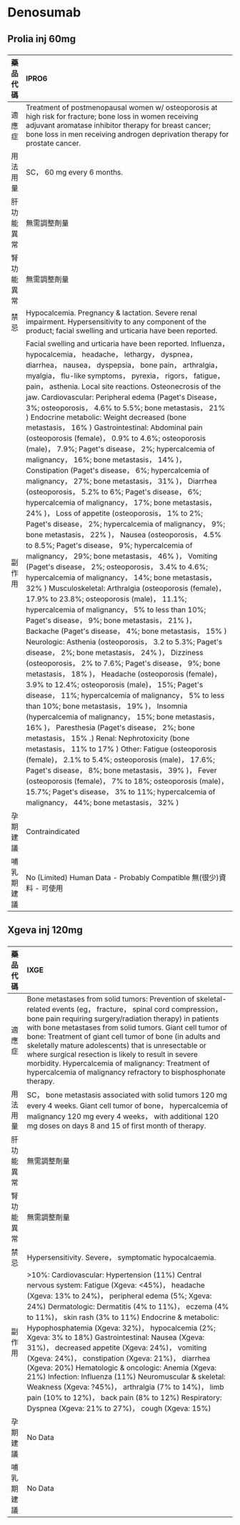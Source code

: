 # Denosumab

## Prolia inj 60mg

##### 

| 藥品代碼   | IPRO6                                                                                                                                                                                                                                                                                                                                                                                                                                                                                                                                                                                                                                                                                                                                                                                                                                                                                                                                                                                                                                                                                                                                                                                                                                                                                                                                                                                                                                                                                                                                                                                                                                                                                                                                                                                                                                                                                                                                                                                                                                                                                                                                                                                                                                                                                                                                                                                                      |
|:-----------|:-----------------------------------------------------------------------------------------------------------------------------------------------------------------------------------------------------------------------------------------------------------------------------------------------------------------------------------------------------------------------------------------------------------------------------------------------------------------------------------------------------------------------------------------------------------------------------------------------------------------------------------------------------------------------------------------------------------------------------------------------------------------------------------------------------------------------------------------------------------------------------------------------------------------------------------------------------------------------------------------------------------------------------------------------------------------------------------------------------------------------------------------------------------------------------------------------------------------------------------------------------------------------------------------------------------------------------------------------------------------------------------------------------------------------------------------------------------------------------------------------------------------------------------------------------------------------------------------------------------------------------------------------------------------------------------------------------------------------------------------------------------------------------------------------------------------------------------------------------------------------------------------------------------------------------------------------------------------------------------------------------------------------------------------------------------------------------------------------------------------------------------------------------------------------------------------------------------------------------------------------------------------------------------------------------------------------------------------------------------------------------------------------------------|
| 適應症     | Treatment of postmenopausal women w/ osteoporosis at high risk for fracture; bone loss in women receiving adjuvant aromatase inhibitor therapy for breast cancer; bone loss in men receiving androgen deprivation therapy for prostate cancer.                                                                                                                                                                                                                                                                                                                                                                                                                                                                                                                                                                                                                                                                                                                                                                                                                                                                                                                                                                                                                                                                                                                                                                                                                                                                                                                                                                                                                                                                                                                                                                                                                                                                                                                                                                                                                                                                                                                                                                                                                                                                                                                                                             |
| 用法用量   | SC， 60 mg every 6 months.                                                                                                                                                                                                                                                                                                                                                                                                                                                                                                                                                                                                                                                                                                                                                                                                                                                                                                                                                                                                                                                                                                                                                                                                                                                                                                                                                                                                                                                                                                                                                                                                                                                                                                                                                                                                                                                                                                                                                                                                                                                                                                                                                                                                                                                                                                                                                                                 |
| 肝功能異常 | 無需調整劑量                                                                                                                                                                                                                                                                                                                                                                                                                                                                                                                                                                                                                                                                                                                                                                                                                                                                                                                                                                                                                                                                                                                                                                                                                                                                                                                                                                                                                                                                                                                                                                                                                                                                                                                                                                                                                                                                                                                                                                                                                                                                                                                                                                                                                                                                                                                                                                                               |
| 腎功能異常 | 無需調整劑量                                                                                                                                                                                                                                                                                                                                                                                                                                                                                                                                                                                                                                                                                                                                                                                                                                                                                                                                                                                                                                                                                                                                                                                                                                                                                                                                                                                                                                                                                                                                                                                                                                                                                                                                                                                                                                                                                                                                                                                                                                                                                                                                                                                                                                                                                                                                                                                               |
| 禁忌       | Hypocalcemia. Pregnancy & lactation. Severe renal impairment. Hypersensitivity to any component of the product; facial swelling and urticaria have been reported.                                                                                                                                                                                                                                                                                                                                                                                                                                                                                                                                                                                                                                                                                                                                                                                                                                                                                                                                                                                                                                                                                                                                                                                                                                                                                                                                                                                                                                                                                                                                                                                                                                                                                                                                                                                                                                                                                                                                                                                                                                                                                                                                                                                                                                          |
| 副作用     | Facial swelling and urticaria have been reported. Influenza， hypocalcemia， headache， lethargy， dyspnea， diarrhea， nausea， dyspepsia， bone pain， arthralgia， myalgia， flu-like symptoms， pyrexia， rigors， fatigue， pain， asthenia. Local site reactions. Osteonecrosis of the jaw. Cardiovascular: Peripheral edema (Paget's Disease， 3%; osteoporosis， 4.6% to 5.5%; bone metastasis， 21% ) Endocrine metabolic: Weight decreased (bone metastasis， 16% ) Gastrointestinal: Abdominal pain (osteoporosis (female)， 0.9% to 4.6%; osteoporosis (male)， 7.9%; Paget's disease， 2%; hypercalcemia of malignancy， 16%; bone metastasis， 14% )， Constipation (Paget's disease， 6%; hypercalcemia of malignancy， 27%; bone metastasis， 31% )， Diarrhea (osteoporosis， 5.2% to 6%; Paget's disease， 6%; hypercalcemia of malignancy， 17%; bone metastasis， 24% )， Loss of appetite (osteoporosis， 1% to 2%; Paget's disease， 2%; hypercalcemia of malignancy， 9%; bone metastasis， 22% )， Nausea (osteoporosis， 4.5% to 8.5%; Paget's disease， 9%; hypercalcemia of malignancy， 29%; bone metastasis， 46% )， Vomiting (Paget's disease， 2%; osteoporosis， 3.4% to 4.6%; hypercalcemia of malignancy， 14%; bone metastasis， 32% ) Musculoskeletal: Arthralgia (osteoporosis (female)， 17.9% to 23.8%; osteoporosis (male)， 11.1%; hypercalcemia of malignancy， 5% to less than 10%; Paget's disease， 9%; bone metastasis， 21% )， Backache (Paget's disease， 4%; bone metastasis， 15% ) Neurologic: Asthenia (osteoporosis， 3.2 to 5.3%; Paget's disease， 2%; bone metastasis， 24% )， Dizziness (osteoporosis， 2% to 7.6%; Paget's disease， 9%; bone metastasis， 18% )， Headache (osteoporosis (female)， 3.9% to 12.4%; osteoporosis (male)， 15%; Paget's disease， 11%; hypercalcemia of malignancy， 5% to less than 10%; bone metastasis， 19% )， Insomnia (hypercalcemia of malignancy， 15%; bone metastasis， 16% )， Paresthesia (Paget's disease， 2%; bone metastasis， 15% .) Renal: Nephrotoxicity (bone metastasis， 11% to 17% ) Other: Fatigue (osteoporosis (female)， 2.1% to 5.4%; osteoporosis (male)， 17.6%; Paget's disease， 8%; bone metastasis， 39% )， Fever (osteoporosis (female)， 7% to 18%; osteoporosis (male)， 15.7%; Paget's disease， 3% to 11%; hypercalcemia of malignancy， 44%; bone metastasis， 32% ) |
| 孕期建議   | Contraindicated                                                                                                                                                                                                                                                                                                                                                                                                                                                                                                                                                                                                                                                                                                                                                                                                                                                                                                                                                                                                                                                                                                                                                                                                                                                                                                                                                                                                                                                                                                                                                                                                                                                                                                                                                                                                                                                                                                                                                                                                                                                                                                                                                                                                                                                                                                                                                                                            |
| 哺乳期建議 | No (Limited) Human Data - Probably Compatible 無(很少)資料 - 可使用                                                                                                                                                                                                                                                                                                                                                                                                                                                                                                                                                                                                                                                                                                                                                                                                                                                                                                                                                                                                                                                                                                                                                                                                                                                                                                                                                                                                                                                                                                                                                                                                                                                                                                                                                                                                                                                                                                                                                                                                                                                                                                                                                                                                                                                                                                                                        |

## Xgeva inj 120mg

##### 

| 藥品代碼   | IXGE                                                                                                                                                                                                                                                                                                                                                                                                                                                                                                                                                                                                                                                                                                                                                        |
|:-----------|:------------------------------------------------------------------------------------------------------------------------------------------------------------------------------------------------------------------------------------------------------------------------------------------------------------------------------------------------------------------------------------------------------------------------------------------------------------------------------------------------------------------------------------------------------------------------------------------------------------------------------------------------------------------------------------------------------------------------------------------------------------|
| 適應症     | Bone metastases from solid tumors: Prevention of skeletal-related events (eg， fracture， spinal cord compression， bone pain requiring surgery/radiation therapy) in patients with bone metastases from solid tumors. Giant cell tumor of bone: Treatment of giant cell tumor of bone (in adults and skeletally mature adolescents) that is unresectable or where surgical resection is likely to result in severe morbidity. Hypercalcemia of malignancy: Treatment of hypercalcemia of malignancy refractory to bisphosphonate therapy.                                                                                                                                                                                                                  |
| 用法用量   | SC， bone metastasis associated with solid tumors 120 mg every 4 weeks. Giant cell tumor of bone， hypercalcemia of malignancy 120 mg every 4 weeks， with additional 120 mg doses on days 8 and 15 of first month of therapy.                                                                                                                                                                                                                                                                                                                                                                                                                                                                                                                              |
| 肝功能異常 | 無需調整劑量                                                                                                                                                                                                                                                                                                                                                                                                                                                                                                                                                                                                                                                                                                                                                |
| 腎功能異常 | 無需調整劑量                                                                                                                                                                                                                                                                                                                                                                                                                                                                                                                                                                                                                                                                                                                                                |
| 禁忌       | Hypersensitivity. Severe， symptomatic hypocalcaemia.                                                                                                                                                                                                                                                                                                                                                                                                                                                                                                                                                                                                                                                                                                       |
| 副作用     | >10%: Cardiovascular: Hypertension (11%) Central nervous system: Fatigue (Xgeva: <45%)， headache (Xgeva: 13% to 24%)， peripheral edema (5%; Xgeva: 24%) Dermatologic: Dermatitis (4% to 11%)， eczema (4% to 11%)， skin rash (3% to 11%) Endocrine & metabolic: Hypophosphatemia (Xgeva: 32%)， hypocalcemia (2%; Xgeva: 3% to 18%) Gastrointestinal: Nausea (Xgeva: 31%)， decreased appetite (Xgeva: 24%)， vomiting (Xgeva: 24%)， constipation (Xgeva: 21%)， diarrhea (Xgeva: 20%) Hematologic & oncologic: Anemia (Xgeva: 21%) Infection: Influenza (11%) Neuromuscular & skeletal: Weakness (Xgeva: ?45%)， arthralgia (7% to 14%)， limb pain (10% to 12%)， back pain (8% to 12%) Respiratory: Dyspnea (Xgeva: 21% to 27%)， cough (Xgeva: 15%) |
| 孕期建議   | No Data                                                                                                                                                                                                                                                                                                                                                                                                                                                                                                                                                                                                                                                                                                                                                     |
| 哺乳期建議 | No Data                                                                                                                                                                                                                                                                                                                                                                                                                                                                                                                                                                                                                                                                                                                                                     |

